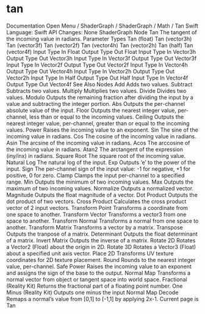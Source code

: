 # tan
 Documentation 
 Open Menu 
/
 ShaderGraph 
/
ShaderGraph
/
 Math 
/
 Tan 
Swift
Language: 
Swift
 API Changes: 
None
ShaderGraph Node
Tan
The tangent of the incoming value in radians.
Parameter Types
 Tan (float) 
 Tan (vector3h) 
 Tan (vector3f) 
 Tan (vector2f) 
 Tan (vector4h) 
 Tan (vector2h) 
 Tan (half) 
 Tan (vector4f) 
Input
Type
In
Float
Output
Type
Out
Float
Input
Type
In
Vector3h
Output
Type
Out
Vector3h
Input
Type
In
Vector3f
Output
Type
Out
Vector3f
Input
Type
In
Vector2f
Output
Type
Out
Vector2f
Input
Type
In
Vector4h
Output
Type
Out
Vector4h
Input
Type
In
Vector2h
Output
Type
Out
Vector2h
Input
Type
In
Half
Output
Type
Out
Half
Input
Type
In
Vector4f
Output
Type
Out
Vector4f
See Also
Nodes
Add
Adds two values.
Subtract
Subtracts two values.
Multiply
Multiplies two values.
Divide
Divides two values.
Modulo
Outputs the remaining fraction after dividing the input by a value and subtracting the integer portion.
Abs
Outputs the per-channel absolute value of the input.
Floor
Outputs the nearest integer value, per-channel, less than or equal to the incoming values.
Ceiling
Outputs the nearest integer value, per-channel, greater than or equal to the incoming values.
Power
Raises the incoming value to an exponent.
Sin
The sine of the incoming value in radians.
Cos
The cosine of the incoming value in radians.
Asin
The arcsine of the incoming value in radians.
Acos
The arccosine of the incoming value in radians.
Atan2
The arctangent of the expression (iny/inx) in radians.
Square Root
The square root of the incoming value.
Natural Log
The natural log of the input.
Exp
Outputs ‘e’ to the power of the input.
Sign
The per-channel sign of the input value: -1 for negative, +1 for positive, 0 for zero.
Clamp
Clamps the input per-channel to a specified range.
Min
Outputs the minimum of two incoming values.
Max
Outputs the maximum of two incoming values.
Normalize
Outputs a normalized vector.
Magnitude
Outputs the float magnitude of a vector.
Dot Product
Outputs the dot product of two vectors.
Cross Product
Calculates the cross product vector of 2 input vectors.
Transform Point
Transforms a coordinate from one space to another.
Transform Vector
Transforms a vector3 from one space to another.
Transform Normal
Transforms a normal from one space to another.
Transform Matrix
Transforms a vector by a matrix.
Transpose
Outputs the tranpose of a matrix.
Determinant
Outputs the float determinant of a matrix.
Invert Matrix
Outputs the inverse of a matrix.
Rotate 2D
Rotates a Vector2 (Float) about the origin in 2D.
Rotate 3D
Rotates a Vector3 (Float) about a specified unit axis vector.
Place 2D
Transforms UV texture coordinates for 2D texture placement.
Round
Rounds to the nearest integer value, per-channel.
Safe Power
Raises the incoming value to an exponent and assigns the sign of the base to the output.
Normal Map
Transforms a normal vector from object or tangent space into world space.
Fractional (Reality
Kit)
Returns the fractional part of a floating point number.
One Minus (Reality
Kit)
Outputs one minus the input
Normal Map Decode
Remaps a normal’s value from [0,1] to [-1,1] by applying 2x-1.
 Current page is Tan 